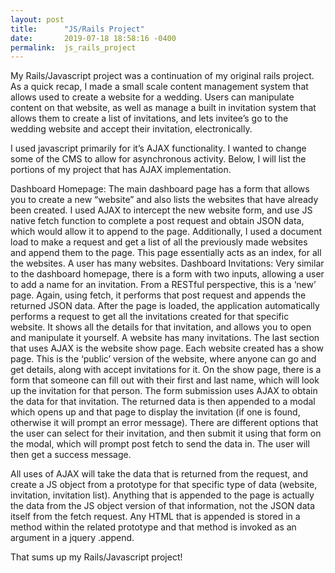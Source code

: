 ```yaml
---
layout: post
title:      "JS/Rails Project"
date:       2019-07-18 18:58:16 -0400
permalink:  js_rails_project
---
```



My Rails/Javascript project was a continuation of my original rails project. As a quick recap, I made a small scale content management system that allows used to create a website for a wedding. Users can manipulate content on that website, as well as manage a built in invitation system that allows them to create a list of invitations, and lets invitee’s go to the wedding website and accept their invitation, electronically. 

I used javascript primarily for it’s AJAX functionality. I wanted to change some of the CMS to allow for asynchronous activity. Below, I will list the portions of my project that has AJAX implementation.


Dashboard Homepage: The main dashboard page has a form that allows you to create a new “website” and also lists the websites that have already been created. I used AJAX to intercept the new website form, and use JS native fetch function to complete a post request and obtain JSON data, which would allow it to append to the page. Additionally, I used a document load to make a request and get a list of all the previously made websites and append them to the page. This page essentially acts as an index, for all the websites. A user has many websites.
Dashboard Invitations: Very similar to the dashboard homepage, there is a form with two inputs, allowing a user to add a name for an invitation. From a RESTful perspective, this is a ‘new’ page. Again, using fetch, it performs that post request and appends the returned JSON data. After the page is loaded, the application automatically performs a request to get all the invitations created for that specific website. It shows all the details for that invitation, and allows you to open and manipulate it yourself. A website has many invitations.
The last section that uses AJAX is the website show page. Each website created has a show page. This is the ‘public’ version of the website, where anyone can go and get details, along with accept invitations for it. On the show page, there is a form that someone can fill out with their first and last name, which will look up the invitation for that person. The form submission uses AJAX to obtain the data for that invitation. The returned data is then appended to a modal which opens up and that page to display the invitation (if one is found, otherwise it will prompt an error message). There are different options that the user can select for their invitation, and then submit it using that form on the modal, which will prompt post fetch to send the data in. The user will then get a success message.

All uses of AJAX will take the data that is returned from the request, and create a JS object from a prototype for that specific type of data (website, invitation, invitation list). Anything that is appended to the page is actually the data from the JS object version of that information, not the JSON data itself from the fetch request. Any HTML that is appended is stored in a method within the related prototype and that method is invoked as an argument in a jquery .append.

That sums up my Rails/Javascript project!
